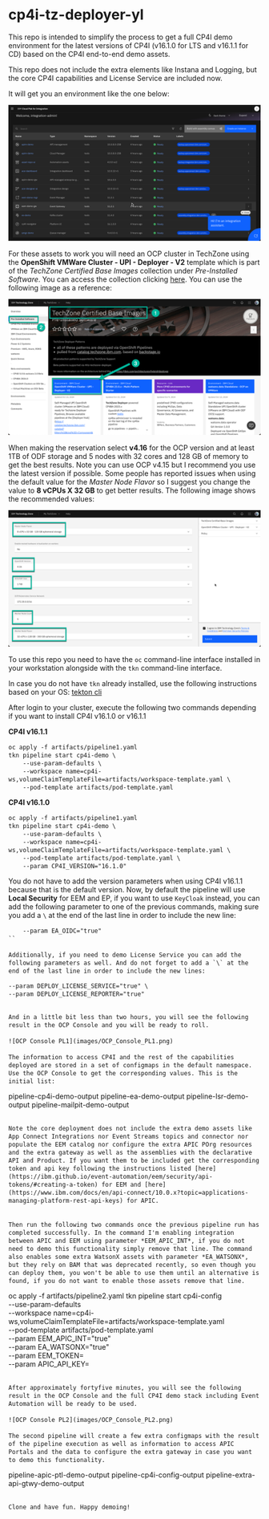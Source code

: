 # cp4i-tz-deployer-yl

This repo is intended to simplify the process to get a full CP4I demo environment for the latest versions of CP4I (v16.1.0 for LTS and v16.1.1 for CD) based on the CP4I end-to-end demo assets.

This repo does not include the extra elements like Instana and Logging, but the core CP4I capabilities and License Service are included now.

It will get you an environment like the one below:

![Platform UI](images/Platform_UI.png)

For these assets to work you will need an OCP cluster in TechZone using the **OpenShift VMWare Cluster - UPI - Deployer - V2** template which is part of the *TechZone Certified Base Images* collection under *Pre-Installed Software*. You can access the collection clicking [here](https://techzone.ibm.com/collection/tech-zone-certified-base-images/journey-pre-installed-software). You can use the following image as a reference: 

![TechZone Collection](images/TZ_Collection.png)

When making the reservation select **v4.16** for the OCP version and at least 1TB of ODF storage and 5 nodes with 32 cores and 128 GB of memory to get the best results. Note you can use OCP v4.15 but I recommend you use the latest version if possible. Some people has reported issues when using the default value for the *Master Node Flavor* so I suggest you change the value to **8 vCPUs X 32 GB** to get better results. The following image shows the recommended values:

![TechZone Reservation](images/TZ_Reservation.png)

To use this repo you need to have the `oc` command-line interface installed in your workstation alongside with the `tkn` command-line interface.

In case you do not have `tkn` already installed, use the following instructions based on your OS: [tekton cli](https://tekton.dev/docs/cli/)

After login to your cluster, execute the following two commands depending if you want to install CP4I v16.1.0 or v16.1.1

**CP4I v16.1.1**
```
oc apply -f artifacts/pipeline1.yaml
tkn pipeline start cp4i-demo \
    --use-param-defaults \
    --workspace name=cp4i-ws,volumeClaimTemplateFile=artifacts/workspace-template.yaml \
    --pod-template artifacts/pod-template.yaml
```

**CP4I v16.1.0**
```
oc apply -f artifacts/pipeline1.yaml
tkn pipeline start cp4i-demo \
    --use-param-defaults \
    --workspace name=cp4i-ws,volumeClaimTemplateFile=artifacts/workspace-template.yaml \
    --pod-template artifacts/pod-template.yaml \
    --param CP4I_VERSION="16.1.0"
```

You do not have to add the version parameters when using CP4I v16.1.1 because that is the default version. Now, by default the pipeline will use **Local Security** for EEM and EP, if you want to use `KeyCloak` instead, you can add the following parameter to one of the previous commands, making sure you add a `\` at the end of the last line in order to include the new line:

```
    --param EA_OIDC="true"
``

Additionally, if you need to demo License Service you can add the following parameters as well. And do not forget to add a `\` at the end of the last line in order to include the new lines:

```
    --param DEPLOY_LICENSE_SERVICE="true" \
    --param DEPLOY_LICENSE_REPORTER="true"
```

And in a little bit less than two hours, you will see the following result in the OCP Console and you will be ready to roll.

![OCP Console PL1](images/OCP_Console_PL1.png)

The information to access CP4I and the rest of the capabilities deployed are stored in a set of configmaps in the default namespace. Use the OCP Console to get the corresponding values. This is the initial list:

```
pipeline-cp4i-demo-output
pipeline-ea-demo-output
pipeline-lsr-demo-output
pipeline-mailpit-demo-output 
```

Note the core deployment does not include the extra demo assets like App Connect Integrations nor Event Streams topics and connector nor populate the EEM catalog nor configure the extra APIC POrg resources and the extra gateway as well as the assemblies with the declarative API and Product. If you want them to be included get the corresponding token and api key following the instructions listed [here](https://ibm.github.io/event-automation/eem/security/api-tokens/#creating-a-token) for EEM and [here](https://www.ibm.com/docs/en/api-connect/10.0.x?topic=applications-managing-platform-rest-api-keys) for APIC.


Then run the following two commands once the previous pipeline run has completed successfully. In the command I'm enabling integration between APIC and EEM using parameter *EEM_APIC_INT*, if you do not need to demo this functionality simply remove that line. The command also enables some extra WatsonX assets with parameter *EA_WATSONX*, but they rely on BAM that was deprecated recently, so even though you can deploy them, you won't be able to use them until an alternative is found, if you do not want to enable those assets remove that line.

```
oc apply -f artifacts/pipeline2.yaml
tkn pipeline start cp4i-config \
    --use-param-defaults \
    --workspace name=cp4i-ws,volumeClaimTemplateFile=artifacts/workspace-template.yaml \
    --pod-template artifacts/pod-template.yaml \
    --param EEM_APIC_INT="true" \
    --param EA_WATSONX="true" \
    --param EEM_TOKEN=<eem-token> \
    --param APIC_API_KEY=<api-key>
```

After approximately fortyfive minutes, you will see the following result in the OCP Console and the full CP4I demo stack including Event Automation will be ready to be used.

![OCP Console PL2](images/OCP_Console_PL2.png)

The second pipeline will create a few extra configmaps with the result of the pipeline execution as well as information to access APIC Portals and the data to configure the extra gateway in case you want to demo this functionality.

```
pipeline-apic-ptl-demo-output
pipeline-cp4i-config-output
pipeline-extra-api-gtwy-demo-output
```

Clone and have fun. Happy demoing!

